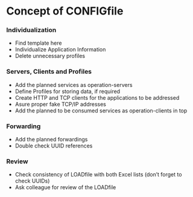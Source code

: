 # Concept of CONFIGfile

### Individualization
- Find template here 
- Individualize Application Information
- Delete unnecessary profiles
### Servers, Clients and Profiles
- Add the planned services as operation-servers
- Define Profiles for storing data, if required
- Create HTTP and TCP clients for the applications to be addressed
- Asure proper fake TCP/IP addresses
- Add the planned to be consumed services as operation-clients in top
### Forwarding
- Add the planned forwardings
- Double check UUID references
### Review
- Check consistency of LOADfile with both Excel lists (don’t forget to check UUIDs)
- Ask colleague for review of the LOADfile

